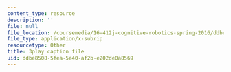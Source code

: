 ```yaml
---
content_type: resource
description: ''
file: null
file_location: /coursemedia/16-412j-cognitive-robotics-spring-2016/ddbe85085fea5e40af2be202de0a8569_4u9W1xOuts.vtt
file_type: application/x-subrip
resourcetype: Other
title: 3play caption file
uid: ddbe8508-5fea-5e40-af2b-e202de0a8569
---
```

